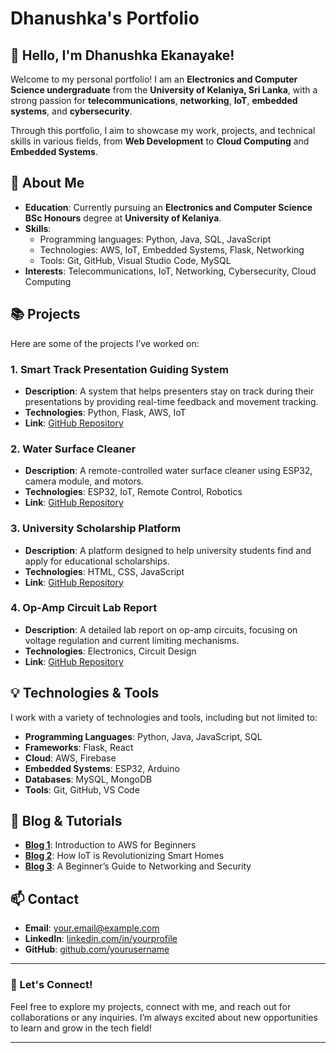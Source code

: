 # Dhanushka's Portfolio

## 👋 Hello, I'm Dhanushka Ekanayake!

Welcome to my personal portfolio! I am an **Electronics and Computer Science undergraduate** from the **University of Kelaniya, Sri Lanka**, with a strong passion for **telecommunications**, **networking**, **IoT**, **embedded systems**, and **cybersecurity**.

Through this portfolio, I aim to showcase my work, projects, and technical skills in various fields, from **Web Development** to **Cloud Computing** and **Embedded Systems**.

## 🚀 About Me
- **Education**: Currently pursuing an **Electronics and Computer Science BSc Honours** degree at **University of Kelaniya**.
- **Skills**:
  - Programming languages: Python, Java, SQL, JavaScript
  - Technologies: AWS, IoT, Embedded Systems, Flask, Networking
  - Tools: Git, GitHub, Visual Studio Code, MySQL
- **Interests**: Telecommunications, IoT, Networking, Cybersecurity, Cloud Computing

## 📚 Projects

Here are some of the projects I’ve worked on:

### 1. **Smart Track Presentation Guiding System**
   - **Description**: A system that helps presenters stay on track during their presentations by providing real-time feedback and movement tracking.
   - **Technologies**: Python, Flask, AWS, IoT
   - **Link**: [GitHub Repository](https://github.com/yourusername/smart-track)

### 2. **Water Surface Cleaner**
   - **Description**: A remote-controlled water surface cleaner using ESP32, camera module, and motors.
   - **Technologies**: ESP32, IoT, Remote Control, Robotics
   - **Link**: [GitHub Repository](https://github.com/yourusername/water-surface-cleaner)

### 3. **University Scholarship Platform**
   - **Description**: A platform designed to help university students find and apply for educational scholarships.
   - **Technologies**: HTML, CSS, JavaScript
   - **Link**: [GitHub Repository](https://github.com/yourusername/scholarship-platform)

### 4. **Op-Amp Circuit Lab Report**
   - **Description**: A detailed lab report on op-amp circuits, focusing on voltage regulation and current limiting mechanisms.
   - **Technologies**: Electronics, Circuit Design
   - **Link**: [GitHub Repository](https://github.com/yourusername/op-amp-lab-report)

## 💡 Technologies & Tools

I work with a variety of technologies and tools, including but not limited to:
- **Programming Languages**: Python, Java, JavaScript, SQL
- **Frameworks**: Flask, React
- **Cloud**: AWS, Firebase
- **Embedded Systems**: ESP32, Arduino
- **Databases**: MySQL, MongoDB
- **Tools**: Git, GitHub, VS Code

## 📝 Blog & Tutorials

- **[Blog 1](#)**: Introduction to AWS for Beginners
- **[Blog 2](#)**: How IoT is Revolutionizing Smart Homes
- **[Blog 3](#)**: A Beginner’s Guide to Networking and Security

## 📫 Contact

- **Email**: [your.email@example.com](mailto:ehdnekanayake@outlook.com)
- **LinkedIn**: [linkedin.com/in/yourprofile](https://www.linkedin.com/in/dhanushka-n-ekanayake-41a91225a)
- **GitHub**: [github.com/yourusername](https://github.com/DNEkanayake)

---

### 💬 Let's Connect!

Feel free to explore my projects, connect with me, and reach out for collaborations or any inquiries. I’m always excited about new opportunities to learn and grow in the tech field!

---

